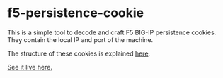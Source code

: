 # f5-persistence-cookie
This is a simple tool to decode and craft F5 BIG-IP persistence cookies. They contain the local IP and port of the machine.

The structure of these cookies is explained <a href='https://my.f5.com/manage/s/article/K6917'>here</a>.

[See it live here.](https://piellardj.github.io/f5-persistence-cookie)
